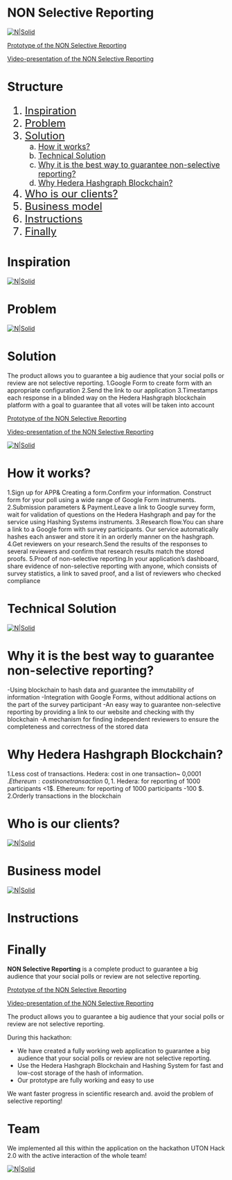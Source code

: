 # NON Selective Reporting

[![N|Solid](images/1.jpg)](https://startblock.online)

<a href="http://34.71.99.96:3001/">Prototype of the NON Selective Reporting</a>

<a href="https://youtu.be/ZVp65g7hRYc">Video-presentation of the NON Selective Reporting</a>

# Structure

<ol type="1" style="font-size: x-large;">
  <li> <a href="https://github.com/timac11/uton-hack#inspiration">Inspiration</a>
  <li> <a href="https://github.com/timac11/uton-hack#problem">Problem</a>
  <li> <a href="https://github.com/timac11/uton-hack#solution">Solution</a>
<ol type="a" style="font-size: large;">
  <li> <a href="https://github.com/timac11/uton-hack#how-it-works?">How it works?</a>
  <li> <a href="https://github.com/timac11/uton-hack#technical-solution">Technical Solution</a>
  <li> <a href="https://github.com/timac11/uton-hack#why-it-is-the-best-way-to-guarantee-non-selective-reporting?">Why it is the best way to guarantee non-selective reporting?</a>
  <li> <a href="https://github.com/timac11/uton-hack#why-hedera-hashgraph-blockchain?">Why Hedera Hashgraph Blockchain?</a>
</ol>
  <li> <a href="https://github.com/timac11/uton-hack#who-is-our-clients?">Who is our clients?</a>
  <li> <a href="https://github.com/timac11/uton-hack#business-model">Business model</a>
  <li> <a href="https://github.com/timac11/uton-hack#instructions">Instructions</a>
  <li> <a href="https://github.com/timac11/uton-hack#finally">Finally</a>
</ol>

# Inspiration

[![N|Solid](2.jpg)](https://startblock.online)

# Problem

[![N|Solid](3.jpg)](https://startblock.online)

# Solution

The product allows you to guarantee a big audience that your social polls or review are not selective reporting.
1.Google Form to create form with an appropriate configuration
2.Send the link to our application
3.Timestamps each response in a blinded way on the Hedera Hashgraph blockchain platform with a goal to guarantee that all votes will be taken into account

<a href="http://34.71.99.96:3001/">Prototype of the NON Selective Reporting</a>

<a href="https://youtu.be/ZVp65g7hRYc">Video-presentation of the NON Selective Reporting</a>

[![N|Solid](4.jpg)](https://startblock.online)

# How it works?

1.Sign up for APP& Creating a form.Confirm your information. Construct form for your poll using a wide range of Google Form instruments.
2.Submission parameters & Payment.Leave a link to Google survey form, wait for validation of questions on the Hedera Hashgraph and pay for the service using Hashing Systems instruments.
3.Research flow.You can share a link to a Google form with survey participants. Our service automatically hashes each answer and store it in an orderly manner on the hashgraph.
4.Get reviewers on your research.Send the results of the responses to several reviewers and confirm that research results match the stored proofs.
5.Proof of non-selective reporting.In your application’s dashboard, share evidence of non-selective reporting with anyone, which consists of survey statistics, a link to saved proof, and a list of reviewers who checked compliance


# Technical Solution

[![N|Solid](5.jpg)](https://startblock.online)

# Why it is the best way to guarantee non-selective reporting?

-Using blockchain to hash data and guarantee the immutability of information
-Integration with Google Forms, without additional actions on the part of the survey participant
-An easy way to guarantee non-selective reporting by providing a link to our website and checking with thу blockchain
-A mechanism for finding independent reviewers to ensure the completeness and correctness of the stored data



# Why Hedera Hashgraph Blockchain?

1.Less cost of transactions. 
Hedera: cost in one transaction~ 0,0001 $. Ethereum: cost in one transaction ~ 0,1$. 
Hedera:  for reporting of  1000 participants <1$. Ethereum:  for reporting of  1000 participants -100 $. 
2.Orderly transactions in the blockchain

# Who is our clients?

[![N|Solid](7.jpg)](https://startblock.online)

# Business model

[![N|Solid](8.jpg)](https://startblock.online)

# Instructions 


# Finally

**NON Selective Reporting** is a complete product to guarantee a big audience that your social polls or review are not selective reporting.

<a href="http://34.71.99.96:3001/">Prototype of the NON Selective Reporting</a>

<a href="https://youtu.be/ZVp65g7hRYc">Video-presentation of the NON Selective Reporting</a>

The product allows you to guarantee a big audience that your social polls or review are not selective reporting.

During this hackathon:

- We have created a fully working web application to guarantee a big audience that your social polls or review are not selective reporting.
- Use the Hedera Hashgraph Blockchain and Hashing System for fast and low-cost storage of the hash of information.
- Our prototype are fully working and easy to use

We want faster progress in scientific research and. avoid the problem of selective reporting!

# Team

We implemented all this within the application on the hackathon UTON Hack 2.0 with the active interaction of the whole team!

[![N|Solid](9.jpg)](https://startblock.online)
